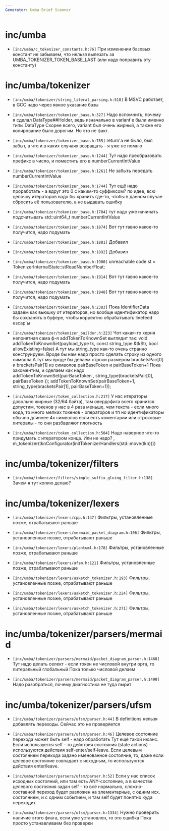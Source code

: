 ```yaml
---
Generator: Umba Brief Scanner
---
```


# inc/umba

- `[inc/umba/c_tokenizer_constants.h:76]`
  При изменении базовых констант не забываем, что нельзя вылезать за
  UMBA_TOKENIZER_TOKEN_BASE_LAST (или надо поправить эту константу)



# inc/umba/tokenizer

- `[inc/umba/tokenizer/string_literal_parsing.h:518]`
  В MSVC работает, в GCC надо через явное указание базы

- `[inc/umba/tokenizer/tokenizer_base.h:327]`
  Надо вспомнить, почему я сделал DataType##Holder, ведь изначально в variant'е
  были именно типы DataType Скорее всего, variant<DataType> был очень жирный, а
  также его копирование было дорогим. Но это не факт.

- `[inc/umba/tokenizer/tokenizer_base.h:785]`
  return'а не было, был забыт, а что и в каких случаях возращать - я уже не помню

- `[inc/umba/tokenizer/tokenizer_base.h:1244]`
  Тут надо преобразовать префикс в число, и поместить его в numberCurrentIntValue

- `[inc/umba/tokenizer/tokenizer_base.h:1261]`
  Не забыть передать numberCurrentIntValue

- `[inc/umba/tokenizer/tokenizer_base.h:1744]`
  Тут ещё надо проработать - а вдруг это 0 с каким-то суффиксом? по идее, всю
  цепочку итераторов надо бы хранить где-то, чтобы в данном случае сбросить её
  пользователю, а не выдавать ошибку

- `[inc/umba/tokenizer/tokenizer_base.h:1784]`
  тут надо уже начинать подсчитывать std::uint64_t numberCurrentIntValue

- `[inc/umba/tokenizer/tokenizer_base.h:1874]`
  Вот тут гавно какое-то получится, надо подумать

- `[inc/umba/tokenizer/tokenizer_base.h:1881]`
  Добавил

- `[inc/umba/tokenizer/tokenizer_base.h:1892]`
  Добавил

- `[inc/umba/tokenizer/tokenizer_base.h:1900]`
  unreachable code st = TokenizerInternalState::stReadNumberFloat;

- `[inc/umba/tokenizer/tokenizer_base.h:1914]`
  Вот тут гавно какое-то получится, надо подумать

- `[inc/umba/tokenizer/tokenizer_base.h:1948]`
  Вот тут гавно какое-то получится, надо подумать

- `[inc/umba/tokenizer/tokenizer_base.h:2383]`
  Пока IdentifierData задаем как вьюшку от итераторов, но вообще идентификатор
  надо бы сохранять в буфере, чтобы корректно обрабатывать linefeed escap'ы

- `[inc/umba/tokenizer/tokenizer_builder.h:223]`
  Чот какая-то херня непонятная сама ф-я addTokenToKnownSet выглядит так: void
  addTokenToKnownSet(payload_type tk, const string_type &tkStr, bool
  allowExisting=false) А тут мы string_type как-то очень странно конструируем.
  Вроде бы нам надо просто сделать строку из одного символа А тут мы вроде бы
  делаем строки размером bracketsPair[0] и bracketsPair[1] из символов
  pairBaseToken и pairBaseToken+1 Пока закоментим, и сделаем как надо
  addTokenToKnownSet(pairBaseToken  , string_type(bracketsPair[0], pairBaseToken 
  )); addTokenToKnownSet(pairBaseToken+1, string_type(bracketsPair[1],
  pairBaseToken+1));

- `[inc/umba/tokenizer/token_collection.h:217]`
  У нас итераторы довольно жирные (32/64 байта), там овердофига всего хранится
  допустим, токенов у нас в 4 раза меньше, чем текста - если много кода, то много
  мелких токенов - операторов и тп но идентификаторы обычно длиннее 4х символов
  если есть коментарии или строковые литералы - то они разбавляют плотность

- `[inc/umba/tokenizer/token_collection.h:504]`
  Надо наверное что-то придумать с итератором конца. Или не надо? ,
  m_tokenizer(tknConfigurator(initTokenizerHandlers(std::move(tkn))))



# inc/umba/tokenizer/filters

- `[inc/umba/tokenizer/filters/simple_suffix_gluing_filter.h:138]`
  Зачем я тут копию делаю?



# inc/umba/tokenizer/lexers

- `[inc/umba/tokenizer/lexers/cpp.h:147]`
  Фильтры, установленные позже, отрабатывают раньше

- `[inc/umba/tokenizer/lexers/mermaid_packet_diagram.h:106]`
  Фильтры, установленные позже, отрабатывают раньше

- `[inc/umba/tokenizer/lexers/plantuml.h:178]`
  Фильтры, установленные позже, отрабатывают раньше

- `[inc/umba/tokenizer/lexers/ufsm.h:121]`
  Фильтры, установленные позже, отрабатывают раньше

- `[inc/umba/tokenizer/lexers/usketch_tokenizer.h:193]`
  Фильтры, установленные позже, отрабатывают раньше

- `[inc/umba/tokenizer/lexers/usketch_tokenizer.h:224]`
  Фильтры, установленные позже, отрабатывают раньше

- `[inc/umba/tokenizer/lexers/usketch_tokenizer.h:271]`
  Фильтры, установленные позже, отрабатывают раньше



# inc/umba/tokenizer/parsers/mermaid

- `[inc/umba/tokenizer/parsers/mermaid/packet_diagram_parser.h:1468]`
  Тут надо делать селект - если токен не числовой внутри орга, то литеральный
  глобальный Пока только числовой делаем

- `[inc/umba/tokenizer/parsers/mermaid/packet_diagram_parser.h:1490]`
  Надо разобраться, почему диагностика не туда пырит



# inc/umba/tokenizer/parsers/ufsm

- `[inc/umba/tokenizer/parsers/ufsm/parser.h:44]`
  В definitions нельзя добавлять переходы. Сейчас это не проверяется

- `[inc/umba/tokenizer/parsers/ufsm/parser.h:46]`
  Целевое состояние перехода может быть self - надо обработать Тут ещё такой
  нюанс. Если используется self - то действия состояния (state actions) -
  используются действия self-enter/self-leave. Если целевым состоянием перехода
  задано именованное состояние, то, даже если целевое состояние совпадает с
  исходным, то используются действия enter/leave.

- `[inc/umba/tokenizer/parsers/ufsm/parser.h:52]`
  Если у нас список исходных состояний, или там есть ANY-состояние, а в качестве
  целевого состояния задан self - то всё нормально, сложно-составной переход
  будет разложен на элементарные, с одним исх. состоянием, и с одним событием, и
  там self будет понятно куда переходит.

- `[inc/umba/tokenizer/parsers/ufsm/parser.h:1334]`
  Нужно проверить наличие этого флага, если уже установлен, то это ошибка Пока
  просто устанавливаем без проверки

